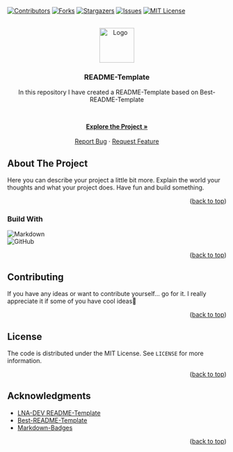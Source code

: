<!-- VERSION: LNA-DEV-README-TEMPLATE V{TOBEREPLACED} -->

<div id="top"></div>

[![Contributors][contributors-shield]][contributors-url]
[![Forks][forks-shield]][forks-url]
[![Stargazers][stars-shield]][stars-url]
[![Issues][issues-shield]][issues-url]
[![MIT License][license-shield]][license-url]

<!-- PROJECT LOGO -->
<!-- TODO Change the Link -->
<!-- TODO Change the image -->
<br />
<div align="center">
  <a href="https://github.com/lna-dev/README-TEMPLATE">
    <img src="https://lna-dev.com/Assets/Metadata/Pingüino-Square.png" alt="Logo" width="80" height="80">
  </a>

<!-- TODO Change the project name -->
<h3 align="center">README-Template</h3>

<!-- TODO Change the description -->
In this repository I have created a README-Template based on Best-README-Template

<p align="center">

<br />

<!-- Change the Link -->
<a href="https://lna-dev.com"><strong>Explore the Project »</strong></a>
<br />
<br />
<a href="https://github.com/lna-dev/README-TEMPLATE/issues">Report Bug</a>
·
<a href="https://github.com/lna-dev/README-TEMPLATE/issues">Request Feature</a>
  </p>
</div>

<!-- ABOUT THE PROJECT -->
## About The Project

<!-- TODO Tell the world about your project -->
Here you can describe your project a little bit more. Explain the world your thoughts and what your project does. Have fun and build something.

<p align="right">(<a href="#top">back to top</a>)</p>

### Build With

<!-- TODO Go to https://github.com/Ileriayo/markdown-badges and search for a fitting batch🙃 -->

![Markdown](https://img.shields.io/badge/markdown-%23000000.svg?style=for-the-badge&logo=markdown&logoColor=white)  
![GitHub](https://img.shields.io/badge/github-%23121011.svg?style=for-the-badge&logo=github&logoColor=white)  

<p align="right">(<a href="#top">back to top</a>)</p>

<!-- CONTRIBUTING -->
## Contributing

<!-- TODO Customize the contributing text -->
If you have any ideas or want to contribute yourself... go for it. I really appreciate it if some of you have cool ideas🚀

<p align="right">(<a href="#top">back to top</a>)</p>

<!-- LICENSE -->
<!-- TODO Add the License description -->
## License

The code is distributed under the MIT License. See `LICENSE` for more information.

<p align="right">(<a href="#top">back to top</a>)</p>

<!-- ACKNOWLEDGMENTS -->
<!-- TODO Add your acknowledgments -->
## Acknowledgments

- [LNA-DEV README-Template](https://github.com/lna-dev/README-Template)
- [Best-README-Template](https://github.com/othneildrew/Best-README-Template)
- [Markdown-Badges](https://github.com/Ileriayo/markdown-badges)

<p align="right">(<a href="#top">back to top</a>)</p>

<!-- MARKDOWN LINKS & IMAGES -->
<!-- TODO Update your user name -->
<!-- TODO Update your project name -->
[contributors-shield]: https://img.shields.io/github/contributors/lna-dev/README-TEMPLATE.svg?style=for-the-badge
[contributors-url]: https://github.com/lna-dev/README-TEMPLATE/graphs/contributors
[forks-shield]: https://img.shields.io/github/forks/lna-dev/README-TEMPLATE.svg?style=for-the-badge
[forks-url]: https://github.com/lna-dev/README-TEMPLATE/network/members
[stars-shield]: https://img.shields.io/github/stars/lna-dev/README-TEMPLATE.svg?style=for-the-badge
[stars-url]: https://github.com/lna-dev/README-TEMPLATE/stargazers
[issues-shield]: https://img.shields.io/github/issues/lna-dev/README-TEMPLATE.svg?style=for-the-badge
[issues-url]: https://github.com/lna-dev/README-TEMPLATE/issues
[license-shield]: https://img.shields.io/github/license/lna-dev/README-TEMPLATE.svg?style=for-the-badge
[license-url]: https://github.com/lna-dev/README-TEMPLATE/blob/master/LICENSE
